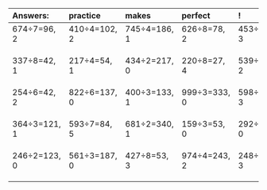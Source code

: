 | Answers: | practice | makes | perfect | ! |
| :--- | :--- | :--- | :--- | :--- |
| 674÷7=96, 2 | 410÷4=102, 2 | 745÷4=186, 1 | 626÷8=78, 2 | 453÷6=75, 3 | 
|   |   |   |   |   | 
|   |   |   |   |   | 
|   |   |   |   |   | 
| 337÷8=42, 1 | 217÷4=54, 1 | 434÷2=217, 0 | 220÷8=27, 4 | 539÷3=179, 2 | 
|   |   |   |   |   | 
|   |   |   |   |   | 
|   |   |   |   |   | 
| 254÷6=42, 2 | 822÷6=137, 0 | 400÷3=133, 1 | 999÷3=333, 0 | 598÷5=119, 3 | 
|   |   |   |   |   | 
|   |   |   |   |   | 
|   |   |   |   |   | 
| 364÷3=121, 1 | 593÷7=84, 5 | 681÷2=340, 1 | 159÷3=53, 0 | 292÷4=73, 0 | 
|   |   |   |   |   | 
|   |   |   |   |   | 
|   |   |   |   |   | 
| 246÷2=123, 0 | 561÷3=187, 0 | 427÷8=53, 3 | 974÷4=243, 2 | 248÷5=49, 3 | 
|   |   |   |   |   | 
|   |   |   |   |   | 
|   |   |   |   |   | 
